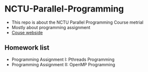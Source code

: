 # NCTU-Parallel-Programming
- This repo is about the NCTU Parallel Programming Course metrial
- Mostly about programming assignment
- [Couse webside](https://people.cs.nctu.edu.tw/~ypyou/courses/PP-f19/)
## Homework list
- Programming Assignment I: Pthreads Programming
- Programming Assignment II: OpenMP Programming
